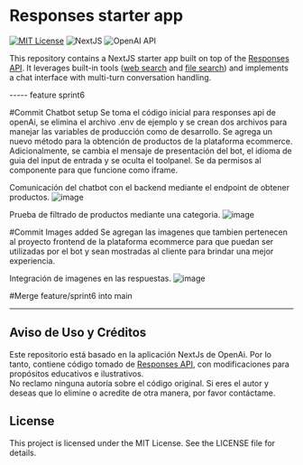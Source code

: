 # Responses starter app

[![MIT License](https://img.shields.io/badge/License-MIT-green.svg)](LICENSE)
![NextJS](https://img.shields.io/badge/Built_with-NextJS-blue)
![OpenAI API](https://img.shields.io/badge/Powered_by-OpenAI_API-orange)

This repository contains a NextJS starter app built on top of the [Responses API](https://platform.openai.com/docs/api-reference/responses).
It leverages built-in tools ([web search](https://platform.openai.com/docs/guides/tools-web-search?api-mode=responses) and [file search](https://platform.openai.com/docs/guides/tools-file-search)) and implements a chat interface with multi-turn conversation handling.

----- feature sprint6

#Commit Chatbot setup
Se toma el código inicial para responses api de openAi, se elimina el archivo .env de ejemplo y se crean dos archivos para manejar las variables de producción como de desarrollo. Se agrega un nuevo método para la obtención de productos de la plataforma ecommerce. Adicionalmente, se cambia el mensaje de presentación del bot, el idioma de guia del input de entrada y se oculta el toolpanel. Se da permisos al componente para que funcione como iframe. 

Comunicación del chatbot con el backend mediante el endpoint de obtener productos.
![image](https://github.com/user-attachments/assets/b2ecc971-bbaa-4c0f-b03e-b4fc77b2a8ba)

Prueba de filtrado de productos mediante una categoria.
![image](https://github.com/user-attachments/assets/4896bfeb-f883-49d6-9495-1ae855ede0a5)

#Commit Images added
Se agregan las imagenes que tambien pertenecen al proyecto frontend de la plataforma ecommerce para que puedan ser utilizadas por el bot y sean mostradas al cliente para brindar una mejor experiencia.

Integración de imagenes en las respuestas.
![image](https://github.com/user-attachments/assets/d2647633-0091-4978-bf0b-0029966fdbba)

#Merge feature/sprint6 into main

-----

## Aviso de Uso y Créditos

Este repositorio está basado en la aplicación NextJs de OpenAi. Por lo tanto, contiene código tomado de [Responses API](https://platform.openai.com/docs/api-reference/responses), con modificaciones para propósitos educativos e ilustrativos.  
No reclamo ninguna autoría sobre el código original. Si eres el autor y deseas que lo elimine o acredite de otra manera, por favor contáctame. 

## License

This project is licensed under the MIT License. See the LICENSE file for details.
